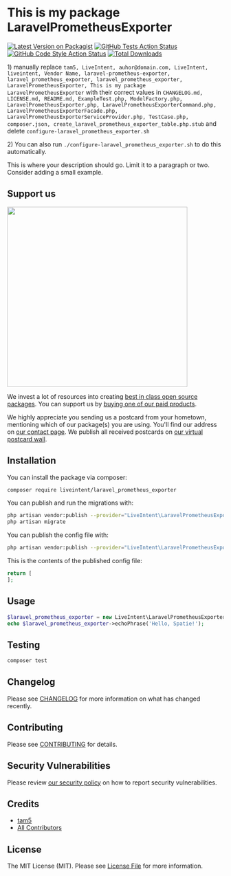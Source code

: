 # This is my package LaravelPrometheusExporter

[![Latest Version on Packagist](https://img.shields.io/packagist/v/liveintent/laravel_prometheus_exporter.svg?style=flat-square)](https://packagist.org/packages/liveintent/laravel_prometheus_exporter)
[![GitHub Tests Action Status](https://img.shields.io/github/workflow/status/liveintent/laravel_prometheus_exporter/run-tests?label=tests)](https://github.com/liveintent/laravel_prometheus_exporter/actions?query=workflow%3ATests+branch%3Amaster)
[![GitHub Code Style Action Status](https://img.shields.io/github/workflow/status/liveintent/laravel_prometheus_exporter/Check%20&%20fix%20styling?label=code%20style)](https://github.com/liveintent/laravel_prometheus_exporter/actions?query=workflow%3A"Check+%26+fix+styling"+branch%3Amaster)
[![Total Downloads](https://img.shields.io/packagist/dt/liveintent/laravel_prometheus_exporter.svg?style=flat-square)](https://packagist.org/packages/liveintent/laravel_prometheus_exporter)

[](delete) 1) manually replace `tam5, LiveIntent, auhor@domain.com, LiveIntent, liveintent, Vendor Name, laravel-prometheus-exporter, laravel_prometheus_exporter, laravel_prometheus_exporter, LaravelPrometheusExporter, This is my package LaravelPrometheusExporter` with their correct values
[](delete) in `CHANGELOG.md, LICENSE.md, README.md, ExampleTest.php, ModelFactory.php, LaravelPrometheusExporter.php, LaravelPrometheusExporterCommand.php, LaravelPrometheusExporterFacade.php, LaravelPrometheusExporterServiceProvider.php, TestCase.php, composer.json, create_laravel_prometheus_exporter_table.php.stub`
[](delete) and delete `configure-laravel_prometheus_exporter.sh`

[](delete) 2) You can also run `./configure-laravel_prometheus_exporter.sh` to do this automatically.

This is where your description should go. Limit it to a paragraph or two. Consider adding a small example.

## Support us

[<img src="https://github-ads.s3.eu-central-1.amazonaws.com/package-laravel_prometheus_exporter-laravel.jpg?t=1" width="419px" />](https://spatie.be/github-ad-click/package-laravel_prometheus_exporter-laravel)

We invest a lot of resources into creating [best in class open source packages](https://spatie.be/open-source). You can support us by [buying one of our paid products](https://spatie.be/open-source/support-us).

We highly appreciate you sending us a postcard from your hometown, mentioning which of our package(s) you are using. You'll find our address on [our contact page](https://spatie.be/about-us). We publish all received postcards on [our virtual postcard wall](https://spatie.be/open-source/postcards).

## Installation

You can install the package via composer:

```bash
composer require liveintent/laravel_prometheus_exporter
```

You can publish and run the migrations with:

```bash
php artisan vendor:publish --provider="LiveIntent\LaravelPrometheusExporter\LaravelPrometheusExporterServiceProvider" --tag="laravel_prometheus_exporter-migrations"
php artisan migrate
```

You can publish the config file with:
```bash
php artisan vendor:publish --provider="LiveIntent\LaravelPrometheusExporter\LaravelPrometheusExporterServiceProvider" --tag="laravel_prometheus_exporter-config"
```

This is the contents of the published config file:

```php
return [
];
```

## Usage

```php
$laravel_prometheus_exporter = new LiveIntent\LaravelPrometheusExporter();
echo $laravel_prometheus_exporter->echoPhrase('Hello, Spatie!');
```

## Testing

```bash
composer test
```

## Changelog

Please see [CHANGELOG](CHANGELOG.md) for more information on what has changed recently.

## Contributing

Please see [CONTRIBUTING](.github/CONTRIBUTING.md) for details.

## Security Vulnerabilities

Please review [our security policy](../../security/policy) on how to report security vulnerabilities.

## Credits

- [tam5](https://github.com/LiveIntent)
- [All Contributors](../../contributors)

## License

The MIT License (MIT). Please see [License File](LICENSE.md) for more information.
